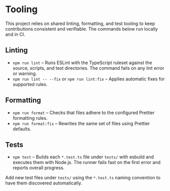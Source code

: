 # Tooling

This project relies on shared linting, formatting, and test tooling to keep contributions consistent and verifiable. The commands below run locally and in CI.

## Linting

- `npm run lint` – Runs ESLint with the TypeScript ruleset against the source, scripts, and test directories. The command fails on any lint error or warning.
- `npm run lint -- --fix` or `npm run lint:fix` – Applies automatic fixes for supported rules.

## Formatting

- `npm run format` – Checks that files adhere to the configured Prettier formatting rules.
- `npm run format:fix` – Rewrites the same set of files using Prettier defaults.

## Tests

- `npm test` – Builds each `*.test.ts` file under `tests/` with esbuild and executes them with Node.js. The runner fails fast on the first error and reports overall progress.

Add new test files under `tests/` using the `*.test.ts` naming convention to have them discovered automatically.
